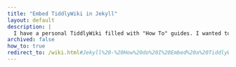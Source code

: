 ```yaml
---
title: "Embed TiddlyWiki in Jekyll"
layout: default
description: |
  I have a personal TiddlyWiki filled with "How To" guides. I wanted to share some of them here, and so I hacked on Jekyll to support embedding wiki extracts.
archived: false
how_to: true
redirect_to: /wiki.html#Jekyll%20-%20How%20do%20I%20Embed%20a%20TiddlyWiki%20HTML%20file%3F
---
```

